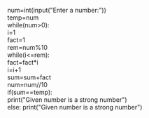 num=int(input("Enter a number:"))  
temp=num  
while(num>0):  
    i=1  
    fact=1  
    rem=num%10  
    while(i<=rem):  
        fact=fact*i    
        i=i+1  
    sum=sum+fact  
    num=num//10  
if(sum==temp):  
    print("Given number is a strong number")  
else:
  print("Given number is a strong number")  
  
    
